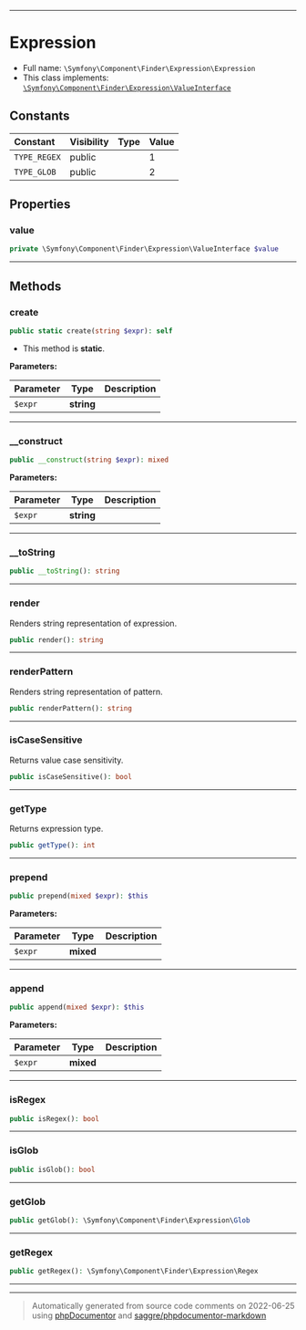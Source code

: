 ***

# Expression





* Full name: `\Symfony\Component\Finder\Expression\Expression`
* This class implements:
[`\Symfony\Component\Finder\Expression\ValueInterface`](./ValueInterface.md)


## Constants

| Constant | Visibility | Type | Value |
|:---------|:-----------|:-----|:------|
|`TYPE_REGEX`|public| |1|
|`TYPE_GLOB`|public| |2|

## Properties


### value



```php
private \Symfony\Component\Finder\Expression\ValueInterface $value
```






***

## Methods


### create



```php
public static create(string $expr): self
```



* This method is **static**.




**Parameters:**

| Parameter | Type | Description |
|-----------|------|-------------|
| `$expr` | **string** |  |




***

### __construct



```php
public __construct(string $expr): mixed
```








**Parameters:**

| Parameter | Type | Description |
|-----------|------|-------------|
| `$expr` | **string** |  |




***

### __toString



```php
public __toString(): string
```











***

### render

Renders string representation of expression.

```php
public render(): string
```











***

### renderPattern

Renders string representation of pattern.

```php
public renderPattern(): string
```











***

### isCaseSensitive

Returns value case sensitivity.

```php
public isCaseSensitive(): bool
```











***

### getType

Returns expression type.

```php
public getType(): int
```











***

### prepend



```php
public prepend(mixed $expr): $this
```








**Parameters:**

| Parameter | Type | Description |
|-----------|------|-------------|
| `$expr` | **mixed** |  |




***

### append



```php
public append(mixed $expr): $this
```








**Parameters:**

| Parameter | Type | Description |
|-----------|------|-------------|
| `$expr` | **mixed** |  |




***

### isRegex



```php
public isRegex(): bool
```











***

### isGlob



```php
public isGlob(): bool
```











***

### getGlob



```php
public getGlob(): \Symfony\Component\Finder\Expression\Glob
```











***

### getRegex



```php
public getRegex(): \Symfony\Component\Finder\Expression\Regex
```











***


***
> Automatically generated from source code comments on 2022-06-25 using [phpDocumentor](http://www.phpdoc.org/) and [saggre/phpdocumentor-markdown](https://github.com/Saggre/phpDocumentor-markdown)
